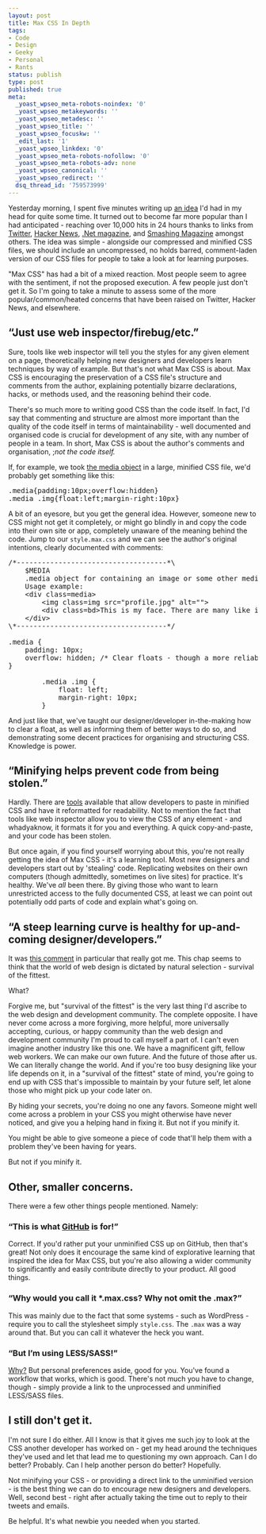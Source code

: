 ```yaml
---
layout: post
title: Max CSS In Depth
tags:
- Code
- Design
- Geeky
- Personal
- Rants
status: publish
type: post
published: true
meta:
  _yoast_wpseo_meta-robots-noindex: '0'
  _yoast_wpseo_metakeywords: ''
  _yoast_wpseo_metadesc: ''
  _yoast_wpseo_title: ''
  _yoast_wpseo_focuskw: ''
  _edit_last: '1'
  _yoast_wpseo_linkdex: '0'
  _yoast_wpseo_meta-robots-nofollow: '0'
  _yoast_wpseo_meta-robots-adv: none
  _yoast_wpseo_canonical: ''
  _yoast_wpseo_redirect: ''
  dsq_thread_id: '759573999'
---
```

Yesterday morning, I spent five minutes writing up <a href="http://daneden.me/max-css">an idea</a> I'd had in my head for quite some time. It turned out to become far more popular than I had anticipated - reaching over 10,000 hits in 24 hours thanks to links from <a href="https://twitter.com/search/%23maxcss">Twitter</a>, <a href="http://news.ycombinator.com/item?id=4217477">Hacker News</a>, <a href="http://www.netmagazine.com/news/dev-urges-max-css-help-newcomers-122072">.Net magazine</a>, and <a href="https://twitter.com/smashingmag/status/222579256675414017">Smashing Magazine</a> amongst others. The idea was simple - alongside our compressed and minified CSS files, we should include an uncompressed, no holds barred, comment-laden version of our CSS files for people to take a look at for learning purposes.

"Max CSS" has had a bit of a mixed reaction. Most people seem to agree with the sentiment, if not the proposed execution. A few people just don't get it. So I'm going to take a minute to assess some of the more popular/common/heated concerns that have been raised on Twitter, Hacker News, and elsewhere.

<!--more-->

<h2>&ldquo;Just use web inspector/firebug/etc.&rdquo;</h2>

Sure, tools like web inspector will tell you the styles for any given element on a page, theoretically helping new designers and developers learn techniques by way of example. But that's not what Max CSS is about. Max CSS is encouraging the preservation of a CSS file's structure and comments from the author, explaining potentially bizarre declarations, hacks, or methods used, and the reasoning behind their code.

There's so much more to writing good CSS than the code itself. In fact, I'd say that commenting and structure are almost more important than the quality of the code itself in terms of maintainability - well documented and organised code is crucial for development of any site, with any number of people in a team. In short, Max CSS is about the author's comments and organisation, ;<em>not the code itself.</em>

If, for example, we took <a href="http://www.stubbornella.org/content/2010/06/25/the-media-object-saves-hundreds-of-lines-of-code/">the media object</a> in a large, minified CSS file, we'd probably get something like this:

<pre class=prettyprint>.media{padding:10px;overflow:hidden}
.media .img{float:left;margin-right:10px}</pre>

A bit of an eyesore, but you get the general idea. However, someone new to CSS might not get it completely, or might go blindly in and copy the code into their own site or app, completely unaware of the meaning behind the code. Jump to our <code>style.max.css</code> and we can see the author's original intentions, clearly documented with comments:

<pre class=prettyprint>/*------------------------------------*\
    $MEDIA
    .media object for containing an image or some other media and corresponding text/content.
    Usage example:
    &lt;div class=media>
        &lt;img class=img src="profile.jpg" alt="">
        &lt;div class=bd>This is my face. There are many like it, but this one is mine.&lt;/div>
    &lt;/div>
\*------------------------------------*/

.media {
    padding: 10px;
    overflow: hidden; /* Clear floats - though a more reliable clearfix is recommended */
}

        .media .img {
            float: left;
            margin-right: 10px;
        }</pre>

And just like that, we've taught our designer/developer in-the-making how to clear a float, as well as informing them of better ways to do so, and demonstrating some decent practices for organising and structuring CSS. Knowledge is power.

<h2>&ldquo;Minifying helps prevent code from being stolen.&rdquo;</h2>

Hardly. There are <a href="http://procssor.com">tools</a> available that allow developers to paste in minified CSS and have it reformatted for readability. Not to mention the fact that tools like web inspector allow you to view the CSS of any element - and whadyaknow, it formats it for you and everything. A quick copy-and-paste, and your code has been stolen.

But once again, if you find yourself worrying about this, you're not really getting the idea of Max CSS - it's a learning tool. Most new designers and developers start out by 'stealing' code. Replicating websites on their own computers (though admittedly, sometimes on live sites) for practice. It's healthy. We've <em>all</em> been there. By giving those who want to learn unrestricted access to the fully documented CSS, at least we can point out potentially odd parts of code and explain what's going on.

<h2>&ldquo;A steep learning curve is healthy for up-and-coming designer/developers.&rdquo;</h2>

It was <a href="http://news.ycombinator.com/item?id=4217982">this comment</a> in particular that really got me. This chap seems to think that the world of web design is dictated by natural selection - survival of the fittest.

What?

Forgive me, but "survival of the fittest" is the very last thing I'd ascribe to the web design and development community. The complete opposite. I have never come across a more forgiving, more helpful, more universally accepting, curious, or happy community than the web design and development community I'm proud to call myself a part of. I can't even imagine another industry like this one. We have a magnificent gift, fellow web workers. We can make our own future. And the future of those after us. We can literally change the world. And if you're too busy designing like your life depends on it, in a "survival of the fittest" state of mind, you're going to end up with CSS that's impossible to maintain by your future self, let alone those who might pick up your code later on.

By hiding your secrets, you're doing no one any favors. Someone might well come across a problem in your CSS you might otherwise have never noticed, and give you a helping hand in fixing it. But not if you minify it.

You might be able to give someone a piece of code that'll help them with a problem they've been having for years.

But not if you minify it.

<h2>Other, smaller concerns.</h2>

There were a few other things people mentioned. Namely:

<h3>&ldquo;This is what <a href="http://github.com">GitHub</a> is for!&rdquo;</h3>
Correct. If you'd rather put your unminified CSS up on GitHub, then that's great! Not only does it encourage the same kind of explorative learning that inspired the idea for Max CSS, but you're also allowing a wider community to significantly and easily contribute directly to your product. All good things.

<h3>&ldquo;Why would you call it *.max.css? Why not omit the .max?&rdquo;</h3>
This was mainly due to the fact that some systems - such as WordPress - require you to call the stylesheet simply <code>style.css</code>. The <code>.max</code> was a way around that. But you can call it whatever the heck you want.

<h3>&ldquo;But I&rsquo;m using LESS/SASS!&rdquo;</h3>
<a href="http://daneden.me/2012/05/preprocessors/" title="Preprocessors">Why?</a> But personal preferences aside, good for you. You've found a workflow that works, which is good. There's not much you have to change, though - simply provide a link to the unprocessed and unminified LESS/SASS files.

<h2>I still don't get it.</h2>

I'm not sure I do either. All I know is that it gives me such joy to look at the CSS another developer has worked on - get my head around the techniques they've used and let that lead me to questioning my own approach. Can I do better? Probably. Can I help another person do better? Hopefully.

Not minifying your CSS - or providing a direct link to the unminified version - is the best thing we can do to encourage new designers and developers. Well, second best - right after actually taking the time out to reply to their tweets and emails.

Be helpful. It's what newbie you needed when you started.
